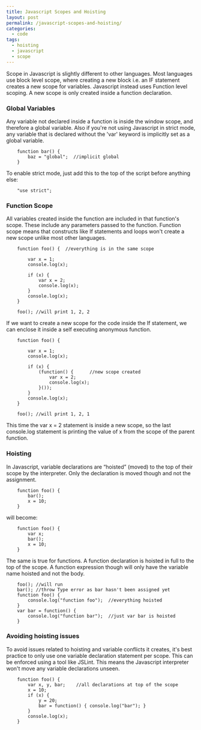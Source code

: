 ```yaml
---
title: Javascript Scopes and Hoisting
layout: post
permalink: /javascript-scopes-and-hoisting/
categories:
  - code
tags:
  - hoisting
  - javascript
  - scope
---
```

Scope in Javascript is slightly different to other languages. Most languages use block level scope, where creating a new block i.e. an IF statement creates a new scope for variables. Javascript instead uses Function level scoping. A new scope is only created inside a function declaration. 

### Global Variables

Any variable not declared inside a function is inside the window scope, and therefore a global variable. Also if you're not using Javascript in strict mode, any variable that is declared without the 'var' keyword is implicitly set as a global variable. 

        function bar() {
            baz = "global";  //implicit global
        }

To enable strict mode, just add this to the top of the script before anything else: 

        "use strict";

### Function Scope

All variables created inside the function are included in that function's scope. These include any parameters passed to the function. Function scope means that constructs like If statements and loops won't create a new scope unlike most other languages. 

        function foo() {  //everything is in the same scope
           
            var x = 1;
            console.log(x);
           
            if (x) {
                var x = 2;
                console.log(x);
            }  
            console.log(x);
        }

        foo(); //will print 1, 2, 2

If we want to create a new scope for the code inside the If statement, we can enclose it inside a self executing anonymous function. 

        function foo() {
           
            var x = 1;
            console.log(x);
           
            if (x) {
                (function() {      //new scope created
                    var x = 2;
                    console.log(x);
                }());
            }
            console.log(x);
        }

        foo(); //will print 1, 2, 1

This time the var x = 2 statement is inside a new scope, so the last console.log statement is printing the value of x from the scope of the parent function. 

### Hoisting

In Javascript, variable declarations are &#8220;hoisted&#8221; (moved) to the top of their scope by the interpreter. Only the declaration is moved though and not the assignment. 

        function foo() {
            bar();
            x = 10;
        }

will become:

        function foo() {
            var x;
            bar();
            x = 10;
        }

The same is true for functions. A function declaration is hoisted in full to the top of the scope. A function expression though will only have the variable name hoisted and not the body. 

        foo(); //will run
        bar(); //throw Type error as bar hasn't been assigned yet                      
        function foo() {
            console.log("function foo");  //everything hoisted
        }
        var bar = function() {
            console.log("function bar");  //just var bar is hoisted
        }

### Avoiding hoisting issues 

To avoid issues related to hoisting and variable conflicts it creates, it's best practice to only use one variable declaration statement per scope. This can be enforced using a tool like JSLint. This means the Javascript interpreter won't move any variable declarations unseen. 

        function foo() {
            var x, y, bar;    //all declarations at top of the scope
            x = 10;
            if (x) {
                y = 20;
                bar = function() { console.log("bar"); }
            }
            console.log(x);
        }

